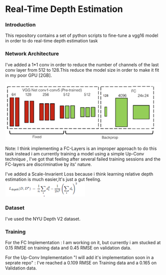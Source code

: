 # Real-Time Depth Estimation
### Introduction
This repository contains a set of python scripts to fine-tune a vgg16 model in order to do real-time depth estimation task

### Network Architecture
I've added a 1*1 conv in order to reduce the number of channels of the last conv layer from 512 to 128.This reduce the model size in order to make it fit in my poor GPU [2GB].

![img_1](./Arch.png)

Note: I think implementing a FC-Layers is an improper approach to do this task instead i am currently training a model using a simple Up-Conv technique , I've got that feeling after several failed training sessions and the FC-layers are discriminative by its' nature.

I've added a Scale-Invarient Loss because i think learning relative depth estimation is much easier,It's just a gut feeling.
![img_1](./loss.png)

### Dataset
I've used the NYU Depth V2 dataset.

### Training
For the FC Implementation : I am working on it, but currently i am stucked at 0.15 RMSE on training data and 0.45 RMSE on validation data.

For the Up-Conv Implementation "I will add it's implementation soon in a seprate repo" : I've reached a 0.109 RMSE on Training data and a 0.165 on Validation data. 
